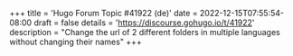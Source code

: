 +++
title = 'Hugo Forum Topic #41922 (de)'
date = 2022-12-15T07:55:54-08:00
draft = false
details = 'https://discourse.gohugo.io/t/41922'
description = "Change the url of 2 different folders in multiple languages without changing their names"
+++
